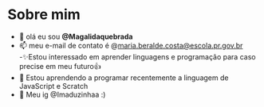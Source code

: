 # Sobre mim
- 👋 olá eu sou **@Magalidaquebrada**
- 📫 meu e-mail de contato é @maria.beralde.costa@escola.pr.gov.br
-✨Estou interessado em aprender linguagens e programação para caso precise em meu futuro👍
- 🌱 Estou aprendendo a programar recentemente a linguagem de JavaScript e Scratch
- 💞️ Meu ig @Imaduzinhaa :)




